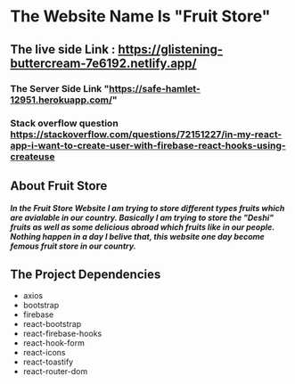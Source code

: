 # The Website Name Is "Fruit Store"
## The live side Link : https://glistening-buttercream-7e6192.netlify.app/
### The Server Side Link "https://safe-hamlet-12951.herokuapp.com/"
### Stack overflow question https://stackoverflow.com/questions/72151227/in-my-react-app-i-want-to-create-user-with-firebase-react-hooks-using-createuse
## About Fruit Store
##### In the Fruit Store Website I am trying to store different types fruits which are avialable in our country. Basically I am trying to store the "Deshi" fruits as well as some delicious abroad which fruits like in our people. Nothing happen in a day I belive that, this website one day become femous fruit store in our country.  



## The Project Dependencies 
* axios
* bootstrap
* firebase
* react-bootstrap
* react-firebase-hooks
* react-hook-form
* react-icons
* react-toastify
* react-router-dom


